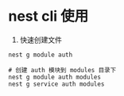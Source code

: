 

# nest cli 使用

1. 快速创建文件

```
nest g module auth

# 创建 auth 模块到 modules 目录下
nest g module auth modules
nest g service auth modules
```

